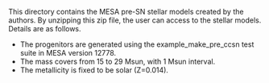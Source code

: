 This directory contains the MESA pre-SN stellar models created by the authors.
By unzipping this zip file, the user can access to the stellar models. Details are as follows.

- The progenitors are generated using the example_make_pre_ccsn test suite in MESA version 12778.
- The mass covers from 15 to 29 Msun, with 1 Msun interval.
- The metallicity is fixed to be solar (Z=0.014).
